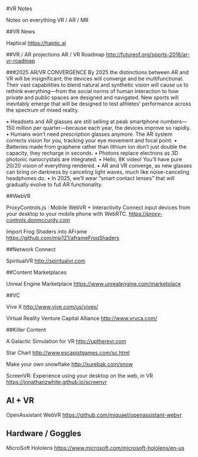 #VR Notes

Notes on everything VR / AR / MR

##VR News

Haptical
https://haptic.al


##VR / AR projections
AR / VR Roadmap
http://futureof.org/sports-2016/ar-vr-roadmap

###2025 AR/VR CONVERGENCE
By 2025 the distinctions between AR and VR will be insignificant; the devices will converge and be multifunctional. Their vast capabilities to blend natural and synthetic vision will cause us to rethink everything—from the social norms of human interaction to how private and public spaces are designed and navigated. New sports will inevitably emerge that will be designed to test athletes’ performance across the spectrum of mixed reality.

• Headsets and AR glasses are still selling at peak smartphone numbers—150 million per quarter—because each year, the devices improve so rapidly.
• Humans won’t need prescription glasses anymore. The AR system corrects vision for you, tracking your eye movement and focal point.
• Batteries made from graphene rather than lithium ion don’t just double the capacity, they recharge in seconds.
• Photons replace electrons as 3D photonic nanocrystals are integrated.
• Hello, 8K video! You’ll have pure 20/20 vision of everything rendered.
• AR and VR converge, as new glasses can bring on darkness by canceling light waves, much like noise-canceling headphones do.
• In 2025, we’ll wear “smart contact lenses” that will gradually evolve to full AR functionality.


##WebVR

ProxyControls.js : Mobile WebVR + Interactivity
Connect input devices from your desktop to your mobile phone with WebRTC.
https://proxy-controls.donmccurdy.com

Import Frog Shaders into AFrame
https://github.com/msj121/aframeFrogShaders


##Network Connect

SpiritualVR
http://spiritualvr.com


##Content Marketplaces

Unreal Engine Marketplace
https://www.unrealengine.com/marketplace


##VC

Vive X
http://www.vive.com/us/vivex/

Virtual Reality Venture Capital Alliance
http://www.vrvca.com/


##Killer Content

A Galactic Simulation for VR
http://uptherevr.com

Star Chart
http://www.escapistgames.com/sc.html

Make your own snowflake
http://surebak.com/snow

ScreenVR: Experience using your desktop on the web, in VR
https://jonathanzwhite.github.io/screenvr


## AI + VR
OpenAssistant WebVR
https://github.com/miquael/openassistant-webvr


## Hardware / Goggles
MicroSoft Hololens
https://www.microsoft.com/microsoft-hololens/en-us
